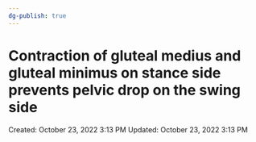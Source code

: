 ```yaml
---
dg-publish: true
---
```


# Contraction of gluteal medius and gluteal minimus on stance side prevents pelvic drop on the swing side

Created: October 23, 2022 3:13 PM
Updated: October 23, 2022 3:13 PM